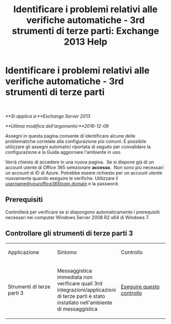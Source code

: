 ﻿---
title: 'Identificare i problemi relativi alle verifiche automatiche - 3rd strumenti di terze parti: Exchange 2013 Help'
TOCTitle: Identificare i problemi relativi alle verifiche automatiche - 3rd strumenti di terze parti
ms:assetid: 83b71e35-892e-44e3-9fce-c608b49bbc61
ms:mtpsurl: https://technet.microsoft.com/it-it/library/Dn793974(v=EXCHG.150)
ms:contentKeyID: 62632438
ms.date: 05/22/2018
mtps_version: v=EXCHG.150
ms.translationtype: MT
---

# Identificare i problemi relativi alle verifiche automatiche - 3rd strumenti di terze parti

 

_**Si applica a:**Exchange Server 2013_

_**Ultima modifica dell'argomento:**2016-12-09_

Assegni in questa pagina consente di identificare alcune delle problematiche correlate alla configurazione più comuni. È possibile utilizzare gli assegni automatici riportata di seguito per convalidare la configurazione e la Guida aggiornare l'ambiente in uso.

Verrà chiesto di accedere in una nuova pagina.  Se si dispone già di un account utente di Office 365 selezionare **accesso**.  Non sono più necessari un account di ID di Azure. Potrebbe essere richiesto per un account utente nuovamente quando eseguire le verifiche. Utilizzare il username@youroffice365login.domain e la password.

## Prerequisiti

Controllerà per verificare se si dispongono automaticamente i prerequisiti necessari nei computer Windows Server 2008 R2 x64 di Windows 7.

## Controllare gli strumenti di terze parti 3


<table>
<colgroup>
<col style="width: 33%" />
<col style="width: 33%" />
<col style="width: 33%" />
</colgroup>
<tbody>
<tr class="odd">
<td><p>Applicazione</p></td>
<td><p>Sintomo</p></td>
<td><p>Controllo</p></td>
</tr>
<tr class="even">
<td><p>Strumenti di terze parti 3</p></td>
<td><p>Messaggistica immediata non verificare quali 3rd integrazioni/applicazioni di terze parti è stato installato nell'ambiente di messaggistica</p></td>
<td><p><a href="https://go.microsoft.com/?linkid=9834907">Eseguire questo controllo</a></p></td>
</tr>
</tbody>
</table>

